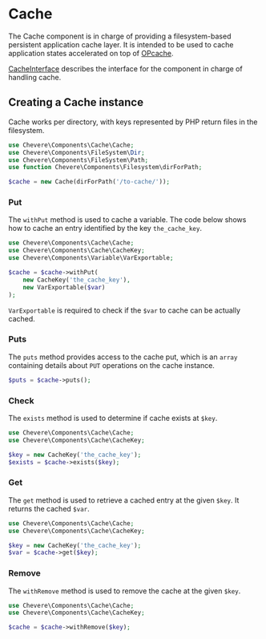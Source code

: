 # Cache

The Cache component is in charge of providing a filesystem-based persistent application cache layer. It is intended to be used to cache application states accelerated on top of [OPcache](https://www.php.net/manual/book.opcache.php).

[CacheInterface](../reference/Chevere/Interfaces/Cache/CacheInterface.md) describes the interface for the component in charge of handling cache.

## Creating a Cache instance

Cache works per directory, with keys represented by PHP return files in the filesystem.

```php
use Chevere\Components\Cache\Cache;
use Chevere\Components\FileSystem\Dir;
use Chevere\Components\FileSystem\Path;
use function Chevere\Components\Filesystem\dirForPath;

$cache = new Cache(dirForPath('/to-cache/'));
```

### Put

The `withPut` method is used to cache a variable. The code below shows how to cache an entry identified by the key `the_cache_key`.

```php
use Chevere\Components\Cache\Cache;
use Chevere\Components\Cache\CacheKey;
use Chevere\Components\Variable\VarExportable;

$cache = $cache->withPut(
    new CacheKey('the_cache_key'),
    new VarExportable($var)
);
```

`VarExportable` is required to check if the `$var` to cache can be actually cached.

### Puts

The `puts` method provides access to the cache put, which is an `array` containing details about `PUT` operations on the cache instance.

```php
$puts = $cache->puts();
```

### Check

The `exists` method is used to determine if cache exists at `$key`.

```php
use Chevere\Components\Cache\Cache;
use Chevere\Components\Cache\CacheKey;

$key = new CacheKey('the_cache_key');
$exists = $cache->exists($key);
```

### Get

The `get` method is used to retrieve a cached entry at the given `$key`. It returns the cached `$var`.

```php
use Chevere\Components\Cache\Cache;
use Chevere\Components\Cache\CacheKey;

$key = new CacheKey('the_cache_key');
$var = $cache->get($key);
```

### Remove

The `withRemove` method is used to remove the cache at the given `$key`.

```php
use Chevere\Components\Cache\Cache;
use Chevere\Components\Cache\CacheKey;

$cache = $cache->withRemove($key);
```
